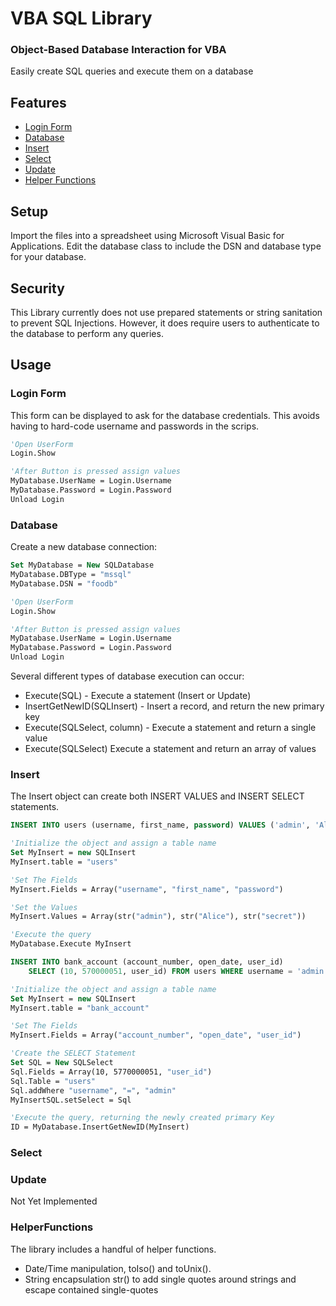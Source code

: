VBA SQL Library
=====================

### Object-Based Database Interaction for VBA

Easily create SQL queries and execute them on a database

Features
--------
 * [Login Form](#login-form)
 * [Database](#database)
 * [Insert](#insert)
 * [Select](#select)
 * [Update](#update)
 * [Helper Functions](#helper-functions)
 
 Setup
-----

Import the files into a spreadsheet using Microsoft Visual Basic for Applications. Edit the database class to include the DSN and database type for your database. 
 
 Security
-----
This Library currently does not use prepared statements or string sanitation to prevent SQL Injections.
However, it does require users to authenticate to the database to perform any queries.

 
 Usage
-----

### Login Form
This form can be displayed to ask for the database credentials. This avoids having to hard-code username and passwords in the scrips.
```vb
'Open UserForm
Login.Show

'After Button is pressed assign values
MyDatabase.UserName = Login.Username
MyDatabase.Password = Login.Password
Unload Login
```

### Database
Create a new database connection:
```vb
Set MyDatabase = New SQLDatabase
MyDatabase.DBType = "mssql"
MyDatabase.DSN = "foodb"

'Open UserForm
Login.Show

'After Button is pressed assign values
MyDatabase.UserName = Login.Username
MyDatabase.Password = Login.Password
Unload Login
```

Several different types of database execution can occur:
 * Execute(SQL) - Execute a statement (Insert or Update)
 * InsertGetNewID(SQLInsert) - Insert a record, and return the new primary key
 * Execute(SQLSelect, column) - Execute a statement and return a single value
 * Execute(SQLSelect) Execute a statement and return an array of values

### Insert
The Insert object can create both INSERT VALUES and INSERT SELECT statements.

```sql
INSERT INTO users (username, first_name, password) VALUES ('admin', 'Alice', 'secret');
```

```vb
'Initialize the object and assign a table name
Set MyInsert = new SQLInsert
MyInsert.table = "users"

'Set The Fields
MyInsert.Fields = Array("username", "first_name", "password")

'Set the Values
MyInsert.Values = Array(str("admin"), str("Alice"), str("secret"))

'Execute the query
MyDatabase.Execute MyInsert 
```

```sql
INSERT INTO bank_account (account_number, open_date, user_id)
    SELECT (10, 570000051, user_id) FROM users WHERE username = 'admin';
````

```vb
'Initialize the object and assign a table name
Set MyInsert = new SQLInsert
MyInsert.table = "bank_account"

'Set The Fields
MyInsert.Fields = Array("account_number", "open_date", "user_id")

'Create the SELECT Statement
Set SQL = New SQLSelect
Sql.Fields = Array(10, 5770000051, "user_id")
Sql.Table = "users"
Sql.addWhere "username", "=", "admin"
MyInsertSQL.setSelect = Sql

'Execute the query, returning the newly created primary Key
ID = MyDatabase.InsertGetNewID(MyInsert)
```


### Select


### Update
Not Yet Implemented

### HelperFunctions
The library includes a handful of helper functions. 
* Date/Time manipulation, toIso() and toUnix().
* String encapsulation str() to add single quotes around strings and escape contained single-quotes
